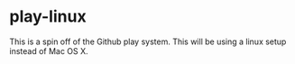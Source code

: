 play-linux
==========

This is a spin off of the Github play system. This will be using a linux setup instead of Mac OS X.
